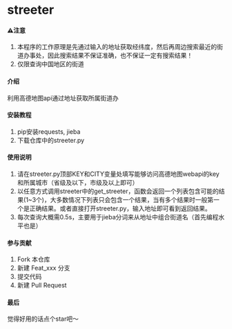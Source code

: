 # streeter

#### ⚠️注意
1.  本程序的工作原理是先通过输入的地址获取经纬度，然后再周边搜索最近的街道办事处，因此搜索结果不保证准确，也不保证一定有搜索结果！
2.  仅限查询中国地区的街道

#### 介绍
利用高德地图api通过地址获取所属街道办

#### 安装教程

1.  pip安装requests, jieba
2.  下载仓库中的streeter.py

#### 使用说明

1.  请在streeter.py顶部KEY和CITY变量处填写能够访问高德地图webapi的key和所属城市（省级及以下，市级及以上即可）
2.  以任意方式调用streeter中的get_streeter，函数会返回一个列表包含可能的结果(1~3个)，大多数情况下列表只会包含一个结果，当有多个结果时一般第一个是正确结果。或者直接打开streeter.py，输入地址即可看到返回结果。
3.  每次查询大概需0.5s，主要用于jieba分词来从地址中组合街道名（首先编程水平也是）

#### 参与贡献

1.  Fork 本仓库
2.  新建 Feat_xxx 分支
3.  提交代码
4.  新建 Pull Request

#### 最后
觉得好用的话点个star吧～
